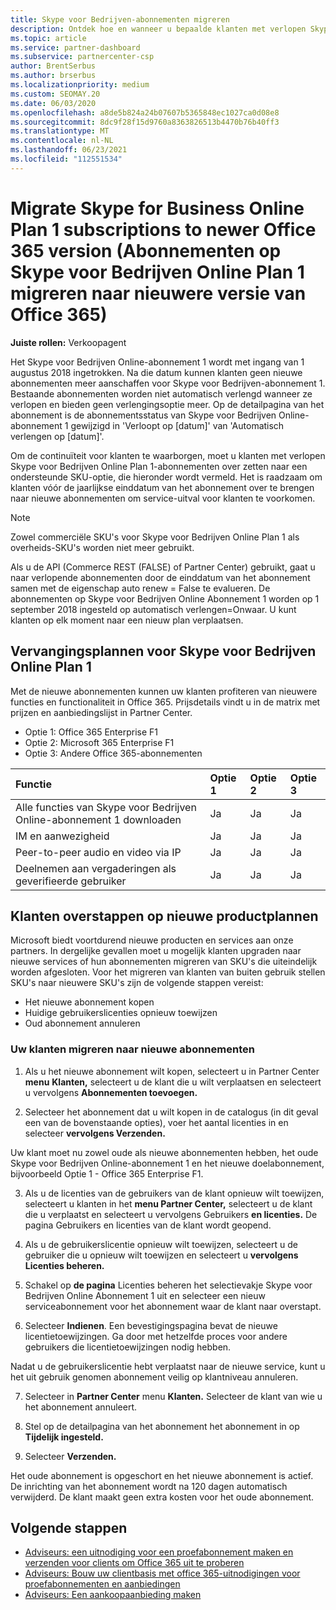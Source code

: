 ```yaml
---
title: Skype voor Bedrijven-abonnementen migreren
description: Ontdek hoe en wanneer u bepaalde klanten met verlopen Skype voor Bedrijven Online-abonnement 1 migreert naar nieuwe Office 365-versies.
ms.topic: article
ms.service: partner-dashboard
ms.subservice: partnercenter-csp
author: BrentSerbus
ms.author: brserbus
ms.localizationpriority: medium
ms.custom: SEOMAY.20
ms.date: 06/03/2020
ms.openlocfilehash: a8de5b824a24b07607b5365848ec1027ca0d08e8
ms.sourcegitcommit: 8dc9f28f15d9760a8363826513b4470b76b40ff3
ms.translationtype: MT
ms.contentlocale: nl-NL
ms.lasthandoff: 06/23/2021
ms.locfileid: "112551534"
---
```

# <a name="migrate-skype-for-business-online-plan-1-subscriptions-to-newer-office-365-versions"></a>Migrate Skype for Business Online Plan 1 subscriptions to newer Office 365 version (Abonnementen op Skype voor Bedrijven Online Plan 1 migreren naar nieuwere versie van Office 365)

**Juiste rollen:** Verkoopagent

Het Skype voor Bedrijven Online-abonnement 1 wordt met ingang van 1 augustus 2018 ingetrokken. Na die datum kunnen klanten geen nieuwe abonnementen meer aanschaffen voor Skype voor Bedrijven-abonnement 1. Bestaande abonnementen worden niet automatisch verlengd wanneer ze verlopen en bieden geen verlengingsoptie meer. Op de detailpagina van het abonnement is de abonnementsstatus van Skype voor Bedrijven Online-abonnement 1 gewijzigd in 'Verloopt op [datum]' van 'Automatisch verlengen op [datum]'.  

Om de continuïteit voor klanten te waarborgen, moet u klanten met verlopen Skype voor Bedrijven Online Plan 1-abonnementen over zetten naar een ondersteunde SKU-optie, die hieronder wordt vermeld. Het is raadzaam om klanten vóór de jaarlijkse einddatum van het abonnement over te brengen naar nieuwe abonnementen om service-uitval voor klanten te voorkomen. 

>[!NOTE]
>Zowel commerciële SKU's voor Skype voor Bedrijven Online Plan 1 als overheids-SKU's worden niet meer gebruikt.

Als u de API (Commerce REST (FALSE) of Partner Center) gebruikt, gaat u naar verlopende abonnementen door de einddatum van het abonnement samen met de eigenschap auto renew = False te evalueren. De abonnementen op Skype voor Bedrijven Online Abonnement 1 worden op 1 september 2018 ingesteld op automatisch verlengen=Onwaar. U kunt klanten op elk moment naar een nieuw plan verplaatsen. 

## <a name="skype-for-business-online-plan-1-replacement-plans"></a>Vervangingsplannen voor Skype voor Bedrijven Online Plan 1

Met de nieuwe abonnementen kunnen uw klanten profiteren van nieuwere functies en functionaliteit in Office 365. Prijsdetails vindt u in de matrix met prijzen en aanbiedingslijst in Partner Center. 

- Optie 1: Office 365 Enterprise F1
- Optie 2: Microsoft 365 Enterprise F1
- Optie 3: Andere Office 365-abonnementen

|**Functie**    |**Optie 1**   |**Optie 2**   |**Optie 3**   |
|:-----------------|:-----------------|:-------------|:------------|
|Alle functies van Skype voor Bedrijven Online-abonnement 1 downloaden|Ja   |Ja   |Ja   |
|IM en aanwezigheid |Ja   |Ja   |Ja   |
|Peer-to-peer audio en video via IP|Ja   |Ja   |Ja   
|Deelnemen aan vergaderingen als geverifieerde gebruiker| Ja   |Ja   |Ja   |

## <a name="transition-customers-to-new-product-plans"></a>Klanten overstappen op nieuwe productplannen

Microsoft biedt voortdurend nieuwe producten en services aan onze partners. In dergelijke gevallen moet u mogelijk klanten upgraden naar nieuwe services of hun abonnementen migreren van SKU's die uiteindelijk worden afgesloten. Voor het migreren van klanten van buiten gebruik stellen SKU's naar nieuwere SKU's zijn de volgende stappen vereist:

- Het nieuwe abonnement kopen
- Huidige gebruikerslicenties opnieuw toewijzen
- Oud abonnement annuleren

### <a name="migrate-your-customers-to-new-plans"></a>Uw klanten migreren naar nieuwe abonnementen

1. Als u het nieuwe abonnement wilt kopen, selecteert u in Partner Center **menu** **Klanten,** selecteert u de klant die u wilt verplaatsen en selecteert u vervolgens **Abonnementen toevoegen.**

2. Selecteer het abonnement dat u wilt kopen in de catalogus (in dit geval een van de bovenstaande opties), voer het aantal licenties in en selecteer **vervolgens Verzenden.** 

Uw klant moet nu zowel oude als nieuwe abonnementen hebben, het oude Skype voor Bedrijven Online-abonnement 1 en het nieuwe doelabonnement, bijvoorbeeld Optie 1 - Office 365 Enterprise F1.

3. Als u de licenties van de gebruikers van de klant opnieuw wilt toewijzen, selecteert u klanten in het **menu Partner Center,** selecteert u de klant die u verplaatst en selecteert u vervolgens Gebruikers **en licenties.** De pagina Gebruikers en licenties van de klant wordt geopend.

4. Als u de gebruikerslicentie opnieuw wilt toewijzen, selecteert u de gebruiker die u opnieuw wilt toewijzen en selecteert u **vervolgens Licenties beheren.**

5. Schakel op **de pagina** Licenties beheren het selectievakje Skype voor Bedrijven Online Abonnement 1 uit en selecteer een nieuw serviceabonnement voor het abonnement waar de klant naar overstapt.

6. Selecteer **Indienen**. Een bevestigingspagina bevat de nieuwe licentietoewijzingen. Ga door met hetzelfde proces voor andere gebruikers die licentietoewijzingen nodig hebben.

Nadat u de gebruikerslicentie hebt verplaatst naar de nieuwe service, kunt u het uit gebruik genomen abonnement veilig op klantniveau annuleren.

7. Selecteer in **Partner Center** menu **Klanten.** Selecteer de klant van wie u het abonnement annuleert.

8. Stel op de detailpagina van het abonnement het abonnement in op **Tijdelijk ingesteld.**

9. Selecteer **Verzenden.**

Het oude abonnement is opgeschort en het nieuwe abonnement is actief. De inrichting van het abonnement wordt na 120 dagen automatisch verwijderd. De klant maakt geen extra kosten voor het oude abonnement.

## <a name="next-steps"></a>Volgende stappen

- [Adviseurs: een uitnodiging voor een proefabonnement maken en verzenden voor clients om Office 365 uit te proberen](advisors-create-a-trial-invitation.md)
- [Adviseurs: Bouw uw clientbasis met office 365-uitnodigingen voor proefabonnementen en aanbiedingen](advisors-build-your-business.md)
- [Adviseurs: Een aankoopaanbieding maken](advisor-create-a-purchase-offer.md)
